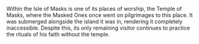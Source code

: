 Within the Isle of Masks is one of its places of worship, the Temple of Masks, where the Masked Ones once went on pilgrimages to this place. It was submerged alongside the island it was in, rendering it completely inaccessible. Despite this, its only remaining visitor continues to practice the rituals of his faith without the temple.